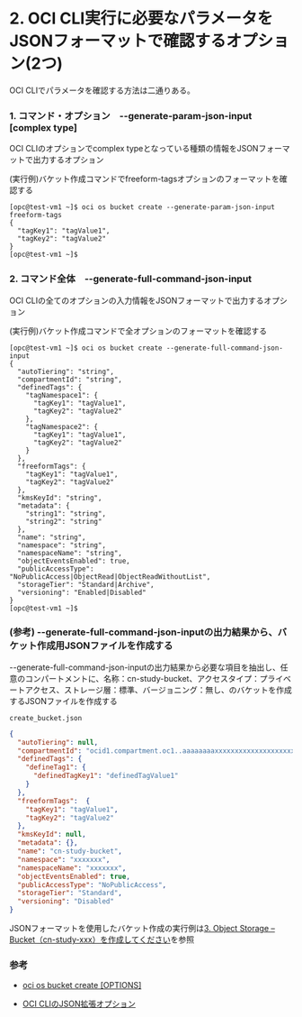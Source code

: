 # 2. OCI CLI実行に必要なパラメータをJSONフォーマットで確認するオプション(2つ)

OCI CLIでパラメータを確認する方法は二通りある。

### 1. コマンド・オプション　--generate-param-json-input [complex type]

OCI CLIのオプションでcomplex typeとなっている種類の情報をJSONフォーマットで出力するオプション

(実行例)バケット作成コマンドでfreeform-tagsオプションのフォーマットを確認する

```console
[opc@test-vm1 ~]$ oci os bucket create --generate-param-json-input freeform-tags
{
  "tagKey1": "tagValue1",
  "tagKey2": "tagValue2"
}
[opc@test-vm1 ~]$
```

### 2. コマンド全体　--generate-full-command-json-input

OCI CLIの全てのオプションの入力情報をJSONフォーマットで出力するオプション

(実行例)バケット作成コマンドで全オプションのフォーマットを確認する

```console
[opc@test-vm1 ~]$ oci os bucket create --generate-full-command-json-input
{
  "autoTiering": "string",
  "compartmentId": "string",
  "definedTags": {
    "tagNamespace1": {
      "tagKey1": "tagValue1",
      "tagKey2": "tagValue2"
    },
    "tagNamespace2": {
      "tagKey1": "tagValue1",
      "tagKey2": "tagValue2"
    }
  },
  "freeformTags": {
    "tagKey1": "tagValue1",
    "tagKey2": "tagValue2"
  },
  "kmsKeyId": "string",
  "metadata": {
    "string1": "string",
    "string2": "string"
  },
  "name": "string",
  "namespace": "string",
  "namespaceName": "string",
  "objectEventsEnabled": true,
  "publicAccessType": "NoPublicAccess|ObjectRead|ObjectReadWithoutList",
  "storageTier": "Standard|Archive",
  "versioning": "Enabled|Disabled"
}
[opc@test-vm1 ~]$
```

### (参考) --generate-full-command-json-inputの出力結果から、バケット作成用JSONファイルを作成する

--generate-full-command-json-inputの出力結果から必要な項目を抽出し、任意のコンパートメントに、名称：cn-study-bucket、アクセスタイプ：プライベートアクセス、ストレージ層：標準、バージョニング：無し、のバケットを作成するJSONファイルを作成する

`create_bucket.json`

```JSON
{
  "autoTiering": null,
  "compartmentId": "ocid1.compartment.oc1..aaaaaaaaxxxxxxxxxxxxxxxxxxxxxxxx",
  "definedTags": {
    "defineTag1": {
      "definedTagKey1": "definedTagValue1"
    }
  },
  "freeformTags":  {
    "tagKey1": "tagValue1",
    "tagKey2": "tagValue2"
  },
  "kmsKeyId": null,
  "metadata": {},
  "name": "cn-study-bucket",
  "namespace": "xxxxxxx",
  "namespaceName": "xxxxxxx",
  "objectEventsEnabled": true,
  "publicAccessType": "NoPublicAccess",
  "storageTier": "Standard",
  "versioning": "Disabled"
}
```

 JSONフォーマットを使用したバケット作成の実行例は[3. Object Storage – Bucket（cn-study-xxx）を作成してください](./3_create_bucket.md)を参照

### 参考

- [oci os bucket create [OPTIONS]](https://docs.oracle.com/en-us/iaas/tools/oci-cli/3.37.4/oci_cli_docs/cmdref/os/bucket/create.html
)

- [OCI CLIのJSON拡張オプション](https://docs.public.oneportal.content.oci.oraclecloud.com/ja-jp/iaas/Content/API/SDKDocs/cliusing.htm#AdvancedJSON)
